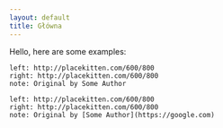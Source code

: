 ```yaml
---
layout: default
title: Główna
---
```


Hello, here are some examples:

```compare
left: http://placekitten.com/600/800
right: http://placekitten.com/600/800
note: Original by Some Author
```

```compare
left: http://placekitten.com/600/800
right: http://placekitten.com/600/800
note: Original by [Some Author](https://google.com)
```
